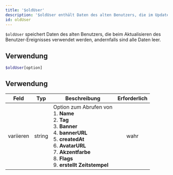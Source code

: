 ```yaml
---
title: '$oldUser'
description: '$oldUser enthält Daten des alten Benutzers, die im Update-Ereignis verwendet werden, sonst sind die Daten leer.'
id: oldUser
---
```


`$oldUser` speichert Daten des alten Benutzers, die beim Aktualisieren des Benutzer-Ereignisses verwendet werden, andernfalls sind alle Daten leer.

## Verwendung

```php
$oldUser[option]
```

## Verwendung

| Feld      | Typ    | Beschreibung                                                                                                                                                                                                                                                                                    | Erforderlich |
| --------- | ------ | ----------------------------------------------------------------------------------------------------------------------------------------------------------------------------------------------------------------------------------------------------------------------------------------------- |:------------:|
| variieren | string | Option zum Abrufen von <br /> 1. **Name** <br /> 2. **Tag** <br /> 3. **Banner** <br /> 4. **bannerURL** <br /> 5. **createdAt** <br /> 6. **AvatarURL** <br /> 7. **Akzentfarbe** <br /> 8. **Flags** <br /> 9. **erstellt Zeitstempel** |     wahr     |